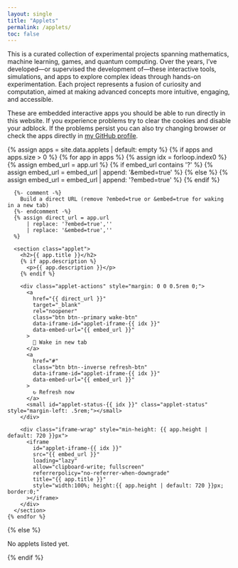 ```yaml
---
layout: single
title: "Applets"
permalink: /applets/
toc: false
---
```


This is a curated collection of experimental projects spanning mathematics, machine learning, games, and quantum computing. Over the years, I’ve developed—or supervised the development of—these interactive tools, simulations, and apps to explore complex ideas through hands-on experimentation. Each project represents a fusion of curiosity and computation, aimed at making advanced concepts more intuitive, engaging, and accessible.
 
These are embedded interactive apps you should be able to run directly in this website. If you experience problems try to clear the cookies and disable your adblock. If the problems persist you can also try changing browser or check the apps directly in [my GitHub profile](https://github.com/leonardoLavagna/leonardoLavagna).

<div class="applets">
  {% assign apps = site.data.applets | default: empty %}
  {% if apps and apps.size > 0 %}
    {% for app in apps %}
      {% assign idx = forloop.index0 %}
      {% assign embed_url = app.url %}
      {% if embed_url contains '?' %}
        {% assign embed_url = embed_url | append: '&embed=true' %}
      {% else %}
        {% assign embed_url = embed_url | append: '?embed=true' %}
      {% endif %}

      {%- comment -%}
        Build a direct URL (remove ?embed=true or &embed=true for waking in a new tab)
      {%- endcomment -%}
      {% assign direct_url = app.url
          | replace: '?embed=true',''
          | replace: '&embed=true',''
      %}

      <section class="applet">
        <h2>{{ app.title }}</h2>
        {% if app.description %}
          <p>{{ app.description }}</p>
        {% endif %}

        <div class="applet-actions" style="margin: 0 0 0.5rem 0;">
          <a
            href="{{ direct_url }}"
            target="_blank"
            rel="noopener"
            class="btn btn--primary wake-btn"
            data-iframe-id="applet-iframe-{{ idx }}"
            data-embed-url="{{ embed_url }}"
          >
            🚀 Wake in new tab
          </a>
          <a
            href="#"
            class="btn btn--inverse refresh-btn"
            data-iframe-id="applet-iframe-{{ idx }}"
            data-embed-url="{{ embed_url }}"
          >
            ↻ Refresh now
          </a>
          <small id="applet-status-{{ idx }}" class="applet-status" style="margin-left: .5rem;"></small>
        </div>

        <div class="iframe-wrap" style="min-height: {{ app.height | default: 720 }}px">
          <iframe
            id="applet-iframe-{{ idx }}"
            src="{{ embed_url }}"
            loading="lazy"
            allow="clipboard-write; fullscreen"
            referrerpolicy="no-referrer-when-downgrade"
            title="{{ app.title }}"
            style="width:100%; height:{{ app.height | default: 720 }}px; border:0;"
          ></iframe>
        </div>
      </section>
    {% endfor %}
  {% else %}
    <p>No applets listed yet.</p>
  {% endif %}
</div>

<script>
// Minimal JS to: (1) open direct URL in new tab, (2) auto-reload the iframe a few times.
(function() {
  function cacheBusted(url) {
    try {
      const u = new URL(url, window.location.href);
      u.searchParams.set('_ts', Date.now().toString());
      return u.toString();
    } catch (e) {
      // fallback: append a timestamp
      return url + (url.indexOf('?') === -1 ? '?' : '&') + '_ts=' + Date.now();
    }
  }

  function startAutoRefresh(iframeId, embedUrl, statusEl) {
    // Try for up to 2 minutes, every 10 seconds
    const MAX_MS = 2 * 60 * 1000;
    const STEP_MS = 10 * 1000;
    const t0 = Date.now();

    // If there's an existing timer on this iframe, clear it
    const iframe = document.getElementById(iframeId);
    if (!iframe) return;
    if (iframe._wakeTimer) {
      clearInterval(iframe._wakeTimer);
      iframe._wakeTimer = null;
    }

    function tick() {
      const elapsed = Date.now() - t0;
      const secs = Math.round(elapsed / 1000);
      if (statusEl) statusEl.textContent = `checking… (${secs}s)`;
      // Reload the iframe with a cache-busting param
      iframe.src = cacheBusted(embedUrl);
      if (elapsed >= MAX_MS) {
        clearInterval(iframe._wakeTimer);
        iframe._wakeTimer = null;
        if (statusEl) statusEl.textContent = 'done checking — if it still shows “sleeping”, click Refresh now.';
      }
    }

    // Fire immediately, then repeat
    tick();
    iframe._wakeTimer = setInterval(tick, STEP_MS);

    // When the iframe finishes loading, update the status (we can't peek inside due to cross-origin,
    // but a load event after a few tries usually means it's awake).
    iframe.addEventListener('load', function onloadOnce() {
      // Leave the interval running; sometimes the sleep page loads fast too.
      if (statusEl) statusEl.textContent = 'loaded — if you still see the sleep screen, wait a few seconds or click Refresh now.';
      // Remove this one-time listener to avoid noisy updates
      iframe.removeEventListener('load', onloadOnce);
    });
  }

  function onWakeClick(e) {
    const a = e.currentTarget;
    const iframeId  = a.getAttribute('data-iframe-id');
    const embedUrl  = a.getAttribute('data-embed-url');
    const statusEl  = document.getElementById('applet-status-' + iframeId.split('-').pop());
    // Start auto-refreshing the iframe while the new tab wakes the app
    startAutoRefresh(iframeId, embedUrl, statusEl);
    // Let the link open in a new tab normally
  }

  function onRefreshClick(e) {
    e.preventDefault();
    const a = e.currentTarget;
    const iframeId = a.getAttribute('data-iframe-id');
    const embedUrl = a.getAttribute('data-embed-url');
    const statusId = 'applet-status-' + iframeId.split('-').pop();
    const statusEl = document.getElementById(statusId);
    const iframe = document.getElementById(iframeId);
    if (!iframe) return;
    iframe.src = (embedUrl ? (embedUrl + (embedUrl.includes('?') ? '&' : '?') + '_ts=' + Date.now()) : iframe.src);
    if (statusEl) statusEl.textContent = 'refreshing…';
  }

  document.addEventListener('DOMContentLoaded', function() {
    document.querySelectorAll('.wake-btn').forEach(btn => {
      btn.addEventListener('click', onWakeClick);
    });
    document.querySelectorAll('.refresh-btn').forEach(btn => {
      btn.addEventListener('click', onRefreshClick);
    });
  });
})();
</script>

<style>
/* Light styling touch so it blends with Minimal Mistakes */
.applets .btn { display: inline-block; padding: .4rem .7rem; border-radius: .5rem; text-decoration: none; }
.applets .btn.btn--primary { background: var(--mm-btn-primary-bg, #2a7ae2); color: #fff; }
.applets .btn.btn--inverse { background: #eee; color: #111; }
.applets .applet-status { color: #666; }
</style>

